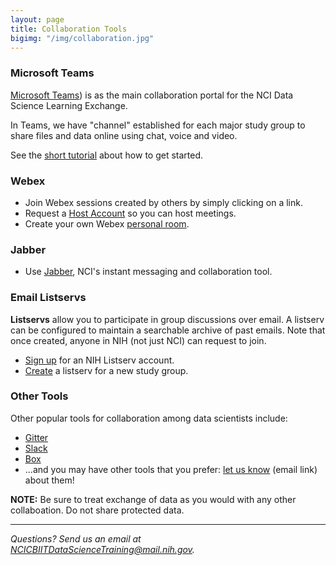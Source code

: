```yaml
---
layout: page
title: Collaboration Tools
bigimg: "/img/collaboration.jpg"
---
```


### Microsoft Teams

[Microsoft Teams](https://teams.microsoft.com)) is as the main collaboration portal for the NCI Data Science Learning Exchange.

In Teams, we have "channel" established for each major study group to share files and data online using chat, voice and video.

See the [short tutorial](https://teams.microsoft.com/_#/conversations/General?threadId=19:5c0d65c54a874a3fbefc2c2a75d82694@thread.skype&ctx=channel) about how to get started.


### Webex

* Join Webex sessions created by others by simply clicking on a link.
* Request a [Host Account](https://service.cancer.gov/ncisp?id=nci_sc_cat_item&sys_id=1d83eb95dbd1c3002f4e75131f9619f3) so you can host meetings.
* Create your own Webex [personal room](https://service.cancer.gov/ncisp?id=kb_article_view&sysparm_article=NCI-KB0013840).


### Jabber

* Use [Jabber](https://service.cancer.gov/ncisp?id=kb_article_view&sysparm_article=NCI-KB0013219), NCI's instant messaging and collaboration tool.


### Email Listservs

**Listservs** allow you to participate in group discussions over email.  A listserv can be configured to maintain a searchable archive of past emails.  Note that once created, anyone in NIH (not just NCI) can request to join.

* [Sign up](https://list.nih.gov) for an NIH Listserv account.
* [Create](https://service.cancer.gov) a listserv for a new study group.


### Other Tools

Other popular tools for collaboration among data scientists include:

* [Gitter](https://gitter.im/)
* [Slack](https://slack.com/)
* [Box](https://www.box.com)
* ...and you may have other tools that you prefer: [let us know](mailto:NCICBIITDataScienceTraining@mail.nih.gov) (email link) about them!

**NOTE:** Be sure to treat exchange of data as you would with any other collaboation. Do not share protected data.

---
*Questions? Send us an email at [NCICBIITDataScienceTraining@mail.nih.gov](mailto:NCICBIITDataScienceTraining@mail.nih.gov).*
